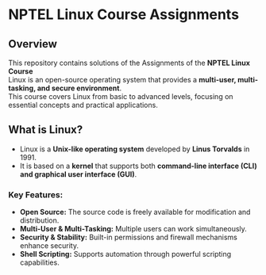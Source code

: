 # NPTEL Linux Course Assignments 
                       
## Overview 
This repository contains solutions of the  Assignments of the **NPTEL Linux Course**  
Linux is an open-source operating system that provides a **multi-user, multi-tasking, and secure environment**.  
This course covers Linux from basic to advanced levels, focusing on essential concepts and practical applications. 
 
## What is Linux? 
 - Linux is a **Unix-like operating system** developed by **Linus Torvalds** in 1991. 
 - It is based on a **kernel** that supports both **command-line interface (CLI) and graphical user interface (GUI)**.

### Key Features: 
- **Open Source:** The source code is freely available for modification and distribution.
- **Multi-User & Multi-Tasking:** Multiple users can work simultaneously.
- **Security & Stability:** Built-in permissions and firewall mechanisms enhance security. 
- **Shell Scripting:** Supports automation through powerful scripting capabilities.



